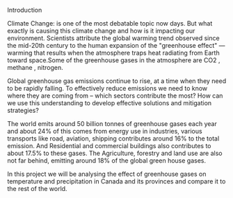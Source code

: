 Introduction

Climate Change: is one of the most debatable topic now days. But what exactly is causing this climate change and how is it impacting our environment. Scientists attribute the global warming trend observed since the mid-20th century to the human expansion of the "greenhouse effect" — warming that results when the atmosphere traps heat radiating from Earth toward space.Some of the greenhouse gases in the atmosphere are CO2 , methane , nitrogen.

Global greenhouse gas emissions continue to rise, at a time when they need to be rapidly falling. To effectively reduce emissions we need to know where they are coming from – which sectors contribute the most? How can we use this understanding to develop effective solutions and mitigation strategies?

The world emits around 50 billion tonnes of greenhouse gases each year and about 24% of this comes from energy use in industries, various transports like road, aviation, shipping contributes around 16% to the total emission. And Residential and commercial buildings also contributes to about 17.5% to these gases. The Agriculture, forestry and land use are also not far behind, emitting around 18% of the global green house gases.

In this project we will be analysing the effect of greenhouse gases on temperature and precipitation in Canada and its provinces and compare it to the rest of the world.
